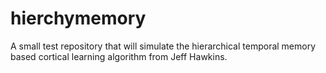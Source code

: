 # hierchymemory
A small test repository that will simulate the hierarchical temporal memory based cortical learning algorithm from Jeff Hawkins. 
